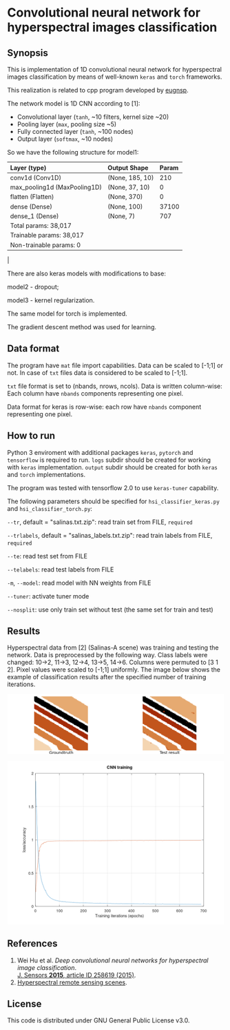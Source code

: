 # Convolutional neural network for hyperspectral images classification

## Synopsis

This is implementation of 1D convolutional neural network for hyperspectral images
classification by means of well-known `keras` and `torch` frameworks.

This realization is related to cpp program developed by [eugnsp](https://github.com/eugnsp/cnn_hsi).

The network model is 1D CNN according to [1]:

* Convolutional layer (`tanh`, ~10 filters, kernel size ~20)
* Pooling layer (`max`, pooling size ~5)
* Fully connected layer (`tanh`, ~100 nodes)
* Output layer (`softmax`, ~10 nodes)

So we have the following structure for model1:

Layer (type)                | Output Shape                |             Param     |
:-------------------------- |:--------------------------- |:--------------------- |
conv1d (Conv1D)             | (None, 185, 10)             |             210       |
max_pooling1d (MaxPooling1D)| (None, 37, 10)              |             0         |
flatten (Flatten)           | (None, 370)                 |             0         |
dense (Dense)               | (None, 100)                 |             37100     |
dense_1 (Dense)             | (None, 7)                   |             707       |
Total params: 38,017        |
Trainable params: 38,017    |
Non-trainable params: 0     |
|

There are also keras models with modifications to base:


model2 - dropout;


model3 - kernel regularization.

The same model for torch is implemented.

The gradient descent method was used for learning.

## Data format
The program have `mat` file import capabilities. Data can be scaled to [-1;1] or not.
In case of `txt` files data is considered to be scaled to [-1;1]. 


`txt` file format is set to (nbands, nrows, ncols). Data is written column-wise: Each column have `nbands` 
components representing one pixel. 


Data format for keras is row-wise: each row have `nbands` component representing one pixel.


## How to run

Python 3 enviroment with additional packages `keras`, `pytorch` and `tensorflow` is required to run. 
`logs` subdir should be created for working with `keras` implementation. `output` subdir should be created for both
`keras` and `torch` implementations. 


The program was tested with tensorflow 2.0 to use `keras-tuner` capability.


The following parameters should be specified for `hsi_classifier_keras.py` and `hsi_classifier_torch.py`:



`--tr`, default = "salinas.txt.zip": read train set from FILE, `required`


`--trlabels`, default = "salinas_labels.txt.zip": read train labels from FILE, `required`


`--te`: read test set from FILE


`--telabels`: read test labels from FILE


`-m`, `--model`: read model with NN weights from FILE 


`--tuner`: activate tuner mode 


`--nosplit`: use only train set without test (the same set for train and test)

## Results

Hyperspectral data from [2] (Salinas-A scene) was training and testing the network. Data is preprocessed by the following way. Class  labels were changed: 10->2, 11->3, 12->4, 13->5, 14->6. Columns were permuted to [3 1 2]. Pixel values were scaled to [-1;1] uniformly. The image below shows the example of classification results after the specified number of training iterations.

![Classification](salinas_a.png)

![Loss function](training.png)

## References

1. Wei Hu et al. *Deep convolutional neural networks for hyperspectral image
classification*.\
[J. Sensors **2015**, article ID 258619 (2015)](https://doi.org/10.1155/2015/258619).
2. [Hyperspectral remote sensing scenes](http://www.ehu.eus/ccwintco/index.php?title=Hyperspectral_Remote_Sensing_Scenes).

## License

This code is distributed under GNU General Public License v3.0.
